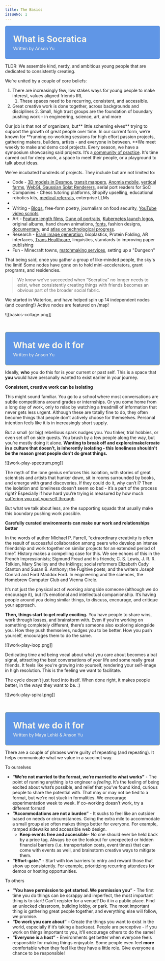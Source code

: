 ```yaml
---
title: The Basics
issueNo: 1
---
```




<div style="border-radius: 5px; padding: 25px; border: 1px solid #5687D1; background: #6096E6;">
<h1 style="color: #F9F5E9; padding: 0px; margin:0;">What is Socratica</h1>
<p style="color: #F9F5E9; padding: 0; padding-top: 5px;margin:0;">Written by Anson Yu</p>
</div>


TLDR: We assemble kind, nerdy, and ambitious young people that are dedicated to consistently creating. 

We’re united by a couple of core beliefs:



1. There are increasingly few, low stakes ways for young people to make interest, values aligned friends IRL
    1. These spaces need to be recurring, consistent, and accessible.
2. Great creative work is done together, across backgrounds and disciplines
    2. Small, high trust groups are the foundation of boundary pushing work - in engineering, science, art, and more 

Our job is that not of organizers, but** little scheming elves** trying to support the growth of great people over time. In our current form, we’re known for **running co-working sessions for high effort passion projects, gathering makers, builders, artists - and everyone in between. **We meet weekly to make and demo cool projects. Every season, we have a symposium showcasing said projects. It’s a[ community of practice](https://www.wenger-trayner.com/introduction-to-communities-of-practice/). It's time carved out for deep work, a space to meet their people, or a playground to talk about ideas. 

We’ve incubated hundreds of projects. They include but are not limited to:


* Code - [3D models in Desmos](https://twitter.com/RealSimonWu/status/1716129921930526831), [transit mappers](https://map.henryn.ca/), [Anomia mobile](https://www.youtube.com/watch?v=FfKF9IL_5E4), [vertical farms](https://photos.app.goo.gl/2kp5vVKHWdA54R9e6), [WebGL Gaussian Splat Renderers](https://shahan.ca/gs-editor/), serial port readers for SoC
* Companies - Chess tutoring platforms, Shopify upselling, educational robotics kits, [medical referrals](https://relaymd.com/), enterprise LLMs
* 
* Writing - [Blogs](https://boxx.substack.com/), free-form poetry, journalism on food security, [YouTube video scripts](https://www.youtube.com/@adultingexplained?themeRefresh=1)
* Art -  [Feature length films](https://www.youtube.com/watch?v=9oCIi8tz518&pp=ygUHeWlpbXVrYQ%3D%3D), [Dune oil portraits](https://www.instagram.com/p/Cv4yQtNg6nk/?igshid=MzRlODBiNWFlZA%3D%3D), [Kubernetes launch logos](https://aws.amazon.com/blogs/containers/amazon-eks-now-supports-kubernetes-version-1-28/), original albums, hand drawn animations, [fonts](https://twitter.com/lychkel/status/1722289626424168903), fashion designs, [documentary](https://www.unstuck.film/), and [atlas on technological progress](http://leversforprogress.com/).
* Research - [Brain image generation](https://jonathanxu.com/blog/2023-07-22-mind-reading), bioplastics, Protein Folding, AR interfaces, [Trans Healthcare](https://website-ten-henna-54.vercel.app/), linguistics, standards to improving paper publishing
* Fun - Minecraft towns, [matchmaking services](http://matchmaking/), setting up a "Dungeon"

That being said, once you gather a group of like-minded people, the sky's the limit! Some nodes have gone on to hold mini-accelerators, grant programs, and residencies.

> We know we’ve succeeded when “Socratica” no longer needs to exist, when consistently creating things with friends becomes an obvious part of the broader social fabric.

We started in Waterloo, and have helped spin up 14 independent nodes (and counting!) Active nodes are featured on /map!

<!-- probably make these html so we can style em -->

![[basics-collage.png]]


<br/>
<br/>
<div style="color: red; border-radius: 5px; padding: 25px; border: 1px solid #949D62; background: #6096E6;">
<h1 style="color: #F9F5E9; padding: 0px; margin:0;">What we do it for</h1>
<p style="color: #F9F5E9; padding: 0; padding-top: 5px;margin:0;">Written by Anson Yu</p>
</div>


Ideally, **who** you do this for is your current or past self. This is a space that **you** would have personally wanted to exist earlier in your journey.

**Consistent, creative work can be isolating**

This might sound familiar. You go to a school where most conversations are subtle competitions around grades or internships. Or you come home from a long day of work, only to relax by watching a treadmill of information that never gets less urgent. Although these are totally fine to do, they often become things that people don’t actively choose for themselves. Personal intention feels like it is in increasingly short supply. 

But a small (or big) rebellious spark nudges you. You tinker, trial hobbies, or even set off on side quests. You brush by a few people along the way, but you’re mostly doing it alone. **Wanting to break off and explore/make/create in a culture that doesn’t, is inherently isolating - this loneliness shouldn't be the reason great people don't do great things.** 

![[work-play-spectrum.png]]


The myth of the lone genius enforces this isolation, with stories of great scientists and artists that hunker down, sit in rooms surrounded by books, and emerge with grand discoveries. If they could do it, why can’t I? Then the isolation and loneliness doesn’t seem so bad - it’s a part of the process right? Especially if how hard you’re trying is measured by how much [suffering you put yourself through](https://www.lesswrong.com/posts/bx3gkHJehRCYZAF3r/pain-is-not-the-unit-of-effort). 

But what we talk about less, are the supporting squads that usually make this boundary pushing work possible. 

**Carefully curated environments can make our work and relationships better**

In the words of author Michael P. Farrell, “extraordinary creativity is often the result of successful collaboration among peers who develop an intense friendship and work together on similar projects for an extended period of time”. History makes a compelling case for this. We see echoes of this in the French Impressionists; Sigmund Freud and his friends; C. S. Lewis, J. R. R. Tolkien, Mary Shelley and the Inklings; social reformers Elizabeth Cady Stanton and Susan B. Anthony; the Fugitive poets; and the writers Joseph Conrad and Ford Maddox Ford. In engineering and the sciences, the Homebrew Computer Club and Vienna Circle.

It’s not just the physical act of working alongside someone (although we do encourage it), but it’s emotional and intellectual companionship. It’s having people around you doing similar things, to discuss, encourage, and critique your approach.

**Then, things start to get really exciting.** You have people to share wins, work through losses, and brainstorm with. Even if you’re working on something completely different, there’s someone also exploring alongside you. How they push themselves, nudges you to be better. How you push yourself, encourages them to do the same.  


![[work-play-loop.png]]


Dedicating time and being vocal about what you care about becomes a bat signal, attracting the best conversations of your life and some really great friends. It feels like you’re growing into yourself, rendering your self-image in high resolution. This is the feeling we want to facilitate. 

The cycle doesn’t just feed into itself. When done right, it makes people better, in the ways they want to be. :)

![[work-play-spiral.png]]

<br/>
<br/>
<div style="color: red; border-radius: 5px; padding: 25px; border: 1px solid #949D62; background: #6096E6;">
<h1 style="color: #F9F5E9; padding: 0px; margin:0;">What we do it for</h1>
<p style="color: #F9F5E9; padding: 0; padding-top: 5px;margin:0;">Written by Maya Lehki & Anson Yu</p>
</div>

There are a couple of phrases we’re guilty of repeating (and repeating). It helps communicate what we value in a succinct way.

To ourselves

* **“We’re not married to the format, we’re married to what works”** - The point of running anything is to engineer a _feeling_. It’s the feeling of being excited about what’s possible, and relief that you’ve found kind, curious people to share the potential with. That may or may not be tied to a format, but we're not stuck in formalities. We encourage experimentation week to week. If co-working doesn’t work, try a different format!
* **“Accommodations are not a burden”** - It sucks to feel like an outsider based on needs or circumstances. Going the extra mile to accommodate a small group also often makes things better for everyone. For example, ramped sidewalks and accessible web design. 
    * **Keep events free and accessible**- No one should ever be held back by a price tag. Always be on the lookout for unexpected or hidden financial barriers (i.e. transportation costs, event times) that can come with events as well, and brainstorm creative ways to mitigate them.
* **“Effort-gate.”** - Start with low barriers to entry and reward those that show up consistently. For example, prioritizing recurring attendees for demos or hosting opportunities. 

To others 

* **“You have permission to get started. We permission you”** - The first time you do things can be scrappy and imperfect, the most important thing is to start! Can’t register for a venue? Do it in a public place. Find an unlocked classroom, building lobby, or park. The most important thing is gathering great people together, and everything else will follow, we promise.
* **“Do work you care about”** - Create the things you want to exist in the world, especially if it’s taking a backseat. People are perceptive - if you work on things important to you, it’ll encourage others to do the same!
* **“Everyone is a host”** - Environments get better when everyone feels responsible for making things enjoyable. Some people even feel **more** comfortable when they feel like they have a little role. Give everyone a chance to be responsible! 